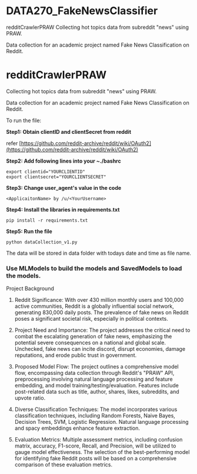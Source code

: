 # DATA270_FakeNewsClassifier

redditCrawlerPRAW
Collecting hot topics data from subreddit "news" using PRAW.

Data collection for an academic project named Fake News Classification on Reddit.
# redditCrawlerPRAW

Collecting hot topics data from subreddit "news" using PRAW.

Data collection for an academic project named Fake News Classification on Reddit.

To run the file:

**Step1: Obtain clientID and clientSecret from reddit**

refer  [https://github.com/reddit-archive/reddit/wiki/OAuth2](https://github.com/reddit-archive/reddit/wiki/OAuth2)

**Step2: Add following lines into your ~./bashrc**

	export clientid="YOURCLIENTID"
	export clientsecret="YOURCLIENTSECRET"

**Step3: Change user_agent's value in the code**

	<ApplicaitonName> by /u/<YourUsername>

**Step4: Install the libraries in requirements.txt**

	pip install -r requirements.txt

**Step5: Run the file**

	python dataCollection_v1.py

The data will be stored in data folder with todays date and time as file name.

### Use MLModels to build the models and SavedModels to load the models.

Project Background
1. Reddit Significance: With over 430 million monthly users and 100,000 active communities, Reddit is a globally influential social network, generating 830,000 daily posts. The prevalence of fake news on Reddit poses a significant societal risk, especially in political contexts.

2. Project Need and Importance: The project addresses the critical need to combat the escalating generation of fake news, emphasizing the potential severe consequences on a national and global scale. Unchecked, fake news can incite discord, disrupt economies, damage reputations, and erode public trust in government.

3. Proposed Model Flow: The project outlines a comprehensive model flow, encompassing data collection through Reddit's "PRAW" API, preprocessing involving natural language processing and feature embedding, and model training/testing/evaluation. Features include post-related data such as title, author, shares, likes, subreddits, and upvote ratio.

4. Diverse Classification Techniques: The model incorporates various classification techniques, including Random Forests, Naive Bayes, Decision Trees, SVM, Logistic Regression. Natural language processing and spacy embeddings enhance feature extraction.

5. Evaluation Metrics: Multiple assessment metrics, including confusion matrix, accuracy, F1-score, Recall, and Precision, will be utilized to gauge model effectiveness. The selection of the best-performing model for identifying fake Reddit posts will be based on a comprehensive comparison of these evaluation metrics.

